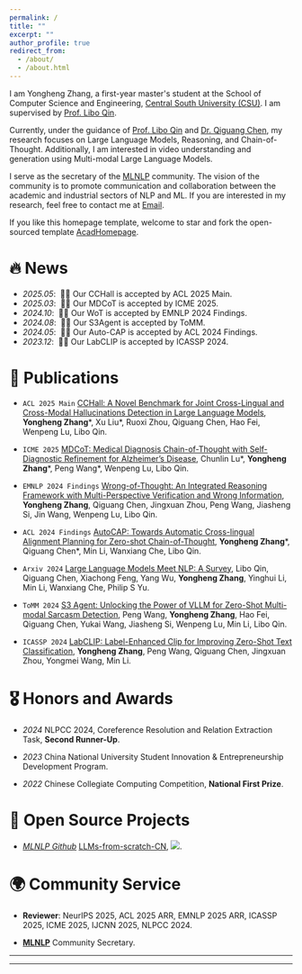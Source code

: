 ```yaml
---
permalink: /
title: ""
excerpt: ""
author_profile: true
redirect_from: 
  - /about/
  - /about.html
---
```


<!-- {% if site.google_scholar_stats_use_cdn %}
{% assign gsDataBaseUrl = "https://cdn.jsdelivr.net/gh/" | append: site.repository | append: "@" %}
{% else %}
{% assign gsDataBaseUrl = "https://raw.githubusercontent.com/" | append: site.repository | append: "/" %}
{% endif %}
{% assign url = gsDataBaseUrl | append: "google-scholar-stats/gs_data_shieldsio.json" %} -->

<span class='anchor' id='about-me'></span>

I am Yongheng Zhang, a first-year master's student at the School of Computer Science and Engineering, [Central South University (CSU)](https://www.csu.edu.cn/). 
I am supervised by [Prof. Libo Qin](https://faculty.csu.edu.cn/qinlibo/zh_CN/index.htm).

Currently, under the guidance of [Prof. Libo Qin](https://faculty.csu.edu.cn/qinlibo/zh_CN/index.htm) and [Dr. Qiguang Chen](https://lightchen233.github.io/), my research focuses on Large Language Models, Reasoning, and Chain-of-Thought. 
Additionally, I am interested in video understanding and generation using Multi-modal Large Language Models.

I serve as the secretary of the [MLNLP](https://mlnlpworld.com) community. The vision of the community is to promote communication and collaboration between the academic and industrial sectors of NLP and ML.
If you are interested in my research, feel free to contact me at [Email](mailto:zyhbrz@gmail.com). 

If you like this homepage template, welcome to star and fork the open-sourced template [AcadHomepage](https://github.com/RayeRen/acad-homepage.github.io).



# 🔥 News
- *2025.05*: &nbsp;🎉🎉 Our CCHall is accepted by ACL 2025 Main.
- *2025.03*: &nbsp;🎉🎉 Our MDCoT is accepted by ICME 2025.
- *2024.10*: &nbsp;🎉🎉 Our WoT is accepted by EMNLP 2024 Findings.
- *2024.08*: &nbsp;🎉🎉 Our S3Agent is accepted by ToMM.
- *2024.05*: &nbsp;🎉🎉 Our Auto-CAP is accepted by ACL 2024 Findings.
- *2023.12*: &nbsp;🎉🎉 Our LabCLIP is accepted by ICASSP 2024.

# 📝 Publications 
<!-- 
<div class='paper-box'><div class='paper-box-image'><div><div class="badge">CVPR 2016</div><img src='images/500x300.png' alt="sym" width="100%"></div></div>
<div class='paper-box-text' markdown="1">

[Deep Residual Learning for Image Recognition](https://openaccess.thecvf.com/content_cvpr_2016/papers/He_Deep_Residual_Learning_CVPR_2016_paper.pdf)

**Kaiming He**, Xiangyu Zhang, Shaoqing Ren, Jian Sun

[**Project**](https://scholar.google.com/citations?view_op=view_citation&hl=zh-CN&user=DhtAFkwAAAAJ&citation_for_view=DhtAFkwAAAAJ:ALROH1vI_8AC) <strong><span class='show_paper_citations' data='DhtAFkwAAAAJ:ALROH1vI_8AC'></span></strong>
- Lorem ipsum dolor sit amet, consectetur adipiscing elit. Vivamus ornare aliquet ipsum, ac tempus justo dapibus sit amet. 
</div>
</div> -->

- ``ACL 2025 Main`` [CCHall: A Novel Benchmark for Joint Cross-Lingual and Cross-Modal Hallucinations Detection in Large Language Models](https://arxiv.org/abs/2505.19108), **Yongheng Zhang**\*, Xu Liu\*, Ruoxi Zhou, Qiguang Chen, Hao Fei, Wenpeng Lu, Libo Qin.

- ``ICME 2025`` [MDCoT: Medical Diagnosis Chain-of-Thought with Self-Diagnostic Refinement for Alzheimer’s Disease](https://brz911.github.io/), Chunlin Lu\*, **Yongheng Zhang**\*, Peng Wang\*, Wenpeng Lu, Libo Qin.

- ``EMNLP 2024 Findings`` [Wrong-of-Thought: An Integrated Reasoning Framework with Multi-Perspective Verification and Wrong Information](https://arxiv.org/pdf/2410.04463), **Yongheng Zhang**, Qiguang Chen, Jingxuan Zhou, Peng Wang, Jiasheng Si, Jin Wang, Wenpeng Lu, Libo Qin.

- ``ACL 2024 Findings`` [AutoCAP: Towards Automatic Cross-lingual Alignment Planning for Zero-shot Chain-of-Thought](https://arxiv.org/pdf/2406.13940), **Yongheng Zhang**\*, Qiguang Chen\*, Min Li, Wanxiang Che, Libo Qin.

- ``Arxiv 2024`` [Large Language Models Meet NLP: A Survey](https://arxiv.org/pdf/2405.12819), Libo Qin, Qiguang Chen, Xiachong Feng, Yang Wu, **Yongheng Zhang**, Yinghui Li, Min Li, Wanxiang Che, Philip S Yu.

- ``ToMM 2024`` [S3 Agent: Unlocking the Power of VLLM for Zero-Shot Multi-modal Sarcasm Detection](https://dl.acm.org/doi/abs/10.1145/3690642), Peng Wang, **Yongheng Zhang**, Hao Fei, Qiguang Chen, Yukai Wang, Jiasheng Si, Wenpeng Lu, Min Li, Libo Qin.

- ``ICASSP 2024`` [LabCLIP: Label-Enhanced Clip for Improving Zero-Shot Text Classification](https://ieeexplore.ieee.org/abstract/document/10446865), **Yongheng Zhang**, Peng Wang, Qiguang Chen, Jingxuan Zhou, Yongmei Wang, Min Li.

# 🎖 Honors and Awards
<!-- - *2021.10* Lorem ipsum dolor sit amet, consectetur adipiscing elit. Vivamus ornare aliquet ipsum, ac tempus justo dapibus sit amet. 
- *2021.09* Lorem ipsum dolor sit amet, consectetur adipiscing elit. Vivamus ornare aliquet ipsum, ac tempus justo dapibus sit amet.  -->

- *2024* NLPCC 2024, Coreference Resolution and Relation Extraction Task, **Second Runner-Up**.

- *2023* China National University Student Innovation & Entrepreneurship Development Program.

- *2022* Chinese Collegiate Computing Competition, **National First Prize**.

# 🚀 Open Source Projects

- [*MLNLP Github*](https://github.com/MLNLP-World) [LLMs-from-scratch-CN](https://github.com/MLNLP-World/LLMs-from-scratch-CN), ![](https://img.shields.io/github/stars/MLNLP-World/LLMs-from-scratch-CN).

# 🌍 Community Service
- **Reviewer**: NeurIPS 2025, ACL 2025 ARR, EMNLP 2025 ARR, ICASSP 2025, ICME 2025, IJCNN 2025, NLPCC 2024.

- [**MLNLP**](https://mlnlpworld.com) Community Secretary.


---

<script type='text/javascript' id='clustrmaps' src='//cdn.clustrmaps.com/map_v2.js?cl=e1eaf6&w=800&t=n&d=Qn2WsPKiKuiUQWVXKuJ5AMLPZnp77cDWsBNHhzNSAUo&co=f5f5f5&cmo=203469&cmn=6d8650&ct=ffffff'></script>

---
